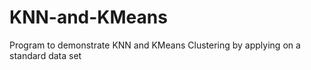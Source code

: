 # KNN-and-KMeans
Program to demonstrate KNN and KMeans Clustering by applying on a standard data set
